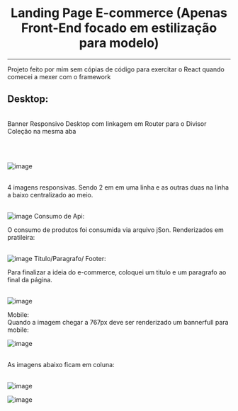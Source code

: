 <h1 align="center"> Landing Page E-commerce (Apenas Front-End focado em estilização para modelo) </h1>
<hr />
<p> Projeto feito por mim sem cópias de código para exercitar o React quando comecei a mexer com o framework </p>

<h2> Desktop: </h2>
</br>
Banner Responsivo Desktop  com linkagem em Router para o Divisor Coleção na mesma aba

</br></br>

![image](https://user-images.githubusercontent.com/96242187/183463084-d1d28552-bd36-467f-ac16-58e17889a9f1.png)
</br></br>

4 imagens responsivas. Sendo 2 em em uma linha e as outras duas na linha a baixo centralizado ao meio.
</br></br>

![image](https://user-images.githubusercontent.com/96242187/183463190-fba342bc-7895-41ac-a97e-438618163ec7.png)
Consumo de Api:

O consumo de produtos foi consumida via arquivo jSon. Renderizados em pratileira:
</br></br>

![image](https://user-images.githubusercontent.com/96242187/183463597-d76cf1e2-8591-41c0-bc68-a01fa3d50f06.png)
Titulo/Paragrafo/ Footer:

Para finalizar a ideia do e-commerce, coloquei um titulo e um paragrafo ao final da página.
</br></br>

![image](https://user-images.githubusercontent.com/96242187/183463372-4426ef2c-69e0-4359-9ac2-41f2d7abb9b7.png)

Mobile:</br>
Quando a imagem chegar a 767px deve ser renderizado um bannerfull para mobile:

![image](https://user-images.githubusercontent.com/96242187/183464592-f1887f92-1344-437a-9eda-d832cc09b169.png)
</br></br>

As imagens abaixo ficam em coluna:
</br></br>

![image](https://user-images.githubusercontent.com/96242187/183464869-7df9403e-6508-4f7e-a93e-aeca2c2cd80b.png)

![image](https://user-images.githubusercontent.com/96242187/183465018-bcc28d6f-4e21-4a48-a948-e68ee37b8659.png)



